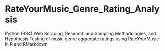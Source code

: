 # RateYourMusic_Genre_Rating_Analysis
Python (BS4) Web Scraping, Research and Sampling Methodologies, and Hypothesis Testing of music genre aggregate ratings using RateYourMusic in R and RMarkdown
